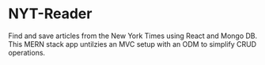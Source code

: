 # NYT-Reader
Find and save articles from the New York Times using React and Mongo DB.  This MERN stack app untilzies an MVC setup with an ODM to simplify CRUD operations. 